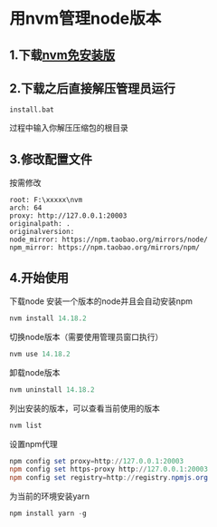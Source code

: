 # 用nvm管理node版本

## 1.下载[nvm免安装版](https://github.com/coreybutler/nvm-windows/releases/download/1.1.8/nvm-noinstall.zip)

## 2.下载之后直接解压管理员运行
`install.bat`

过程中输入你解压压缩包的根目录


## 3.修改配置文件

按需修改
```text
root: F:\xxxxx\nvm
arch: 64
proxy: http://127.0.0.1:20003
originalpath: .
originalversion: 
node_mirror: https://npm.taobao.org/mirrors/node/
npm_mirror: https://npm.taobao.org/mirrors/npm/

```

## 4.开始使用

下载node
安装一个版本的node并且会自动安装npm
```powershell
nvm install 14.18.2
```
切换node版本（需要使用管理员窗口执行）
```powershell
nvm use 14.18.2
```
卸载node版本
```powershell
nvm uninstall 14.18.2
```
列出安装的版本，可以查看当前使用的版本

```powershell
nvm list
```
设置npm代理
```powershell
npm config set proxy=http://127.0.0.1:20003
npm config set https-proxy http://127.0.0.1:20003
npm config set registry=http://registry.npmjs.org
```

为当前的环境安装yarn
```powershell
npm install yarn -g
```

